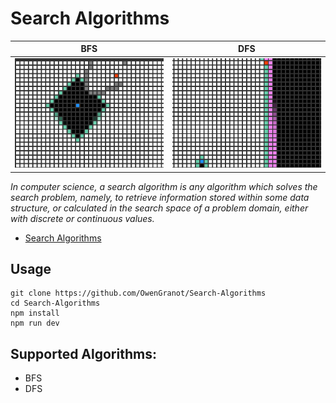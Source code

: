 # Search Algorithms

BFS             |  DFS
:-------------------------:|:-------------------------:
![BFS](BFS.gif) |  ![DFS](DFS.gif)


*In computer science, a search algorithm is any algorithm which solves the search problem, namely, to retrieve information stored within some data structure, or calculated in the search space of a problem domain, either with discrete or continuous values.*

- [Search Algorithms](https://en.wikipedia.org/wiki/Search_algorithm)


## Usage

```
git clone https://github.com/OwenGranot/Search-Algorithms
cd Search-Algorithms
npm install
npm run dev
```

## Supported Algorithms:

- BFS
- DFS


